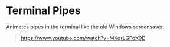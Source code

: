 # Terminal Pipes

Animates pipes in the terminal like the old Windows screensaver.

> https://www.youtube.com/watch?v=MKqrLGFoK9E